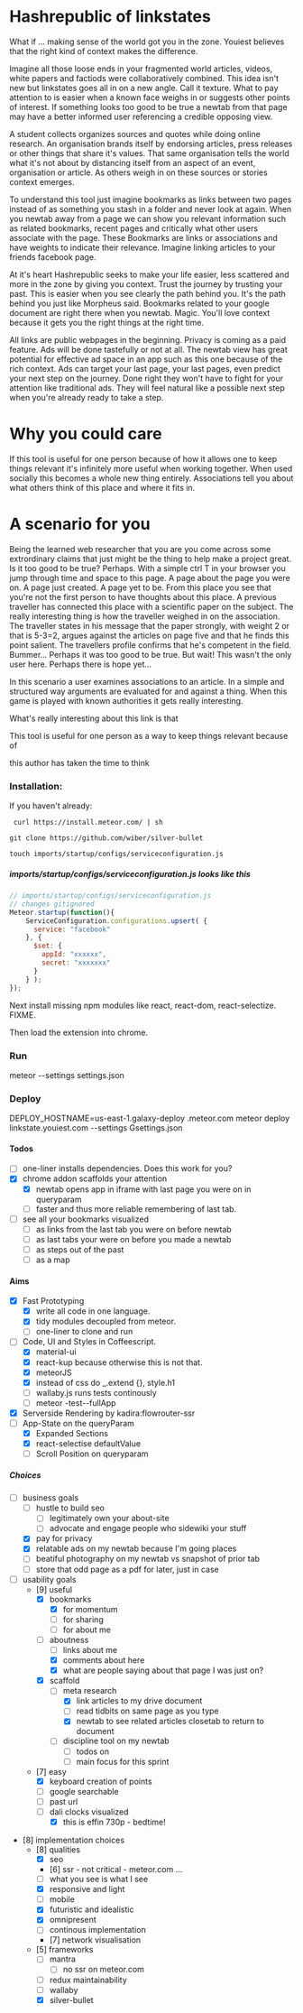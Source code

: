 # Hashrepublic of linkstates

What if ... making sense of the world got you in the zone. Youiest believes that the right kind of context makes the difference. 

Imagine all those loose ends in your fragmented world articles, videos, white papers and factiods were collaboratively combined. This idea isn't new but linkstates goes all in on a new angle. Call it texture. What to pay attention to is easier when a known face weighs in or suggests other points of interest. If something looks too good to be true a newtab from that page may have a better informed user referencing a credible opposing view.

A student collects organizes sources and quotes while doing online research. An organisation brands itself by endorsing articles, press releases or other things that share it's values. That same organisation tells the world what it's not about by distancing itself from an aspect of an event, organisation or article. As others weigh in on these sources or stories context emerges.

To understand this tool just imagine bookmarks as links between two pages instead of as something you stash in a folder and never look at again. When you newtab away from a page we can show you relevant information such as related bookmarks, recent pages and critically what other users associate with the page. These Bookmarks are links or associations and have weights to indicate their relevance. Imagine linking articles to your friends facebook page.

At it's heart Hashrepublic seeks to make your life easier, less scattered and more in the zone by giving you context. Trust the journey by trusting your past. This is easier when you see clearly the path behind you. It's the path behind you just like Morpheus said. Bookmarks related to your google document are right there when you newtab. Magic. You'll love context because it gets you the right things at the right time.

All links are public webpages in the beginning. Privacy is coming as a paid feature. Ads will be done tastefully or not at all. The newtab view has great potential for effective ad space in an app such as this one because of the rich context. Ads can target your last page, your last pages, even predict your next step on the journey. Done right they won't have to fight for your attention like traditional ads. They will feel natural like a possible next step when you're already ready to take a step.

# Why you could care
If this tool is useful for one person because of how it allows one to keep things relevant it's infinitely more useful when working together. When used socially this becomes a whole new thing entirely. Associations tell you about what others think of this place and where it fits in.

# A scenario for you
Being the learned web researcher that you are you come across some extrordinary claims that just might be the thing to help make a project great. Is it too good to be true? Perhaps. With a simple ctrl T in your browser you jump through time and space to this page. A page about the page you were on. A page just created. A page yet to be. From this place you see that you're not the first person to have thoughts about this place. A previous traveller has connected this place with a scientific paper on the subject. The really interesting thing is how the traveller weighed in on the association. The traveller states in his message that the paper strongly, with weight 2 or that is 5-3=2, argues against the articles on page five and that he finds this point salient. The travellers profile confirms that he's competent in the field. Bummer... Perhaps it was too good to be true. But wait! This wasn't the only user here. Perhaps there is hope yet...

In this scenario a user examines associations to an article. In a simple and structured way arguments are evaluated for and against a thing. When this game is played with known authorities it gets really interesting.

What's really interesting about this link is that


This tool is useful for one person as a way to keep things relevant because of

this author has taken the time to think

### Installation:

If you haven't already:
```
 curl https://install.meteor.com/ | sh

git clone https://github.com/wiber/silver-bullet

touch imports/startup/configs/serviceconfiguration.js
```

##### imports/startup/configs/serviceconfiguration.js looks like this
``` javascript
// imports/startup/configs/serviceconfiguration.js
// changes gitignored
Meteor.startup(function(){
    ServiceConfiguration.configurations.upsert( {
      service: "facebook"
    }, {
      $set: {
        appId: "xxxxxx",
        secret: "xxxxxxx"
      }
    } );
});
```

Next install missing npm modules like react, react-dom, react-selectize. FIXME.


Then load the extension into chrome.
### Run

meteor --settings settings.json

### Deploy

DEPLOY_HOSTNAME=us-east-1.galaxy-deploy
.meteor.com meteor deploy linkstate.youiest.com --settings Gsettings.json
#### Todos
- [ ] one-liner installs dependencies. Does this work for you?
- [x] chrome addon scaffolds your attention
    - [x] newtab opens app in iframe with last page you were on in queryparam
    - [ ] faster and thus more reliable remembering of last tab.
- [ ] see all your bookmarks visualized
  - [ ] as links from the last tab you were on before newtab
  - [ ] as last tabs your were on before you made a newtab
  - [ ] as steps out of the past
  - [ ] as a map

#### Aims
- [x] Fast Prototyping
  - [x] write all code in one language.
  - [x] tidy modules decoupled from meteor.
  - [ ] one-liner to clone and run
- [ ] Code, UI and Styles in Coffeescript.
  - [x] material-ui
  - [x] react-kup because otherwise this is not that.
  - [x] meteorJS
  - [x] instead of css do _.extend {}, style.h1
  - [ ] wallaby.js runs tests continously
  - [ ] meteor -test--fullApp
- [x] Serverside Rendering by kadira:flowrouter-ssr
- [ ] App-State on the queryParam
  - [x] Expanded Sections
  - [x] react-selectise defaultValue
  - [ ] Scroll Position on queryparam

##### Choices
- [ ] business goals
  - [ ] hustle to build seo
    - [ ] legitimately own your about-site
    - [ ] advocate and engage people who sidewiki your stuff
  - [x] pay for privacy
  - [x] relatable ads on my newtab because I'm going places
  - [ ] beatiful photography on my newtab vs snapshot of prior tab
  - [ ] store that odd page as a pdf for later, just in case
- [ ] usability goals
  - [9] useful
    - [x] bookmarks
      - [x] for momentum
      - [ ] for sharing
      - [ ] for about me
    - [ ] aboutness
      - [ ] links about me
      - [x] comments about here
      - [x] what are people saying about that page I was just on?
    - [x] scaffold
      - [ ] meta research
        - [x] link articles to my drive document
        - [ ] read tidbits on same page as you type
        - [x] newtab to see related articles closetab to return to document
      - [ ] discipline tool on my newtab
        - [ ] todos on
        - [ ] main focus for this sprint
  - [7] easy
    - [x] keyboard creation of points
    - [ ] google searchable
    - [ ] past url
    - [ ] dali clocks visualized
      - [x] this is effin 730p - bedtime!
- [8] implementation choices
  - [8] qualities
    - [x] seo
    - [6] ssr - not critical - meteor.com ...
    - [ ] what you see is what I see
    - [x] responsive and light
    - [ ] mobile
    - [x] futuristic and idealistic
    - [x] omnipresent
    - [ ] continous implementation
    - [7] network visualisation
  - [5] frameworks
    - [ ] mantra
      - [ ] no ssr on meteor.com
    - [ ] redux maintainability
    - [ ] wallaby
    - [x] silver-bullet

